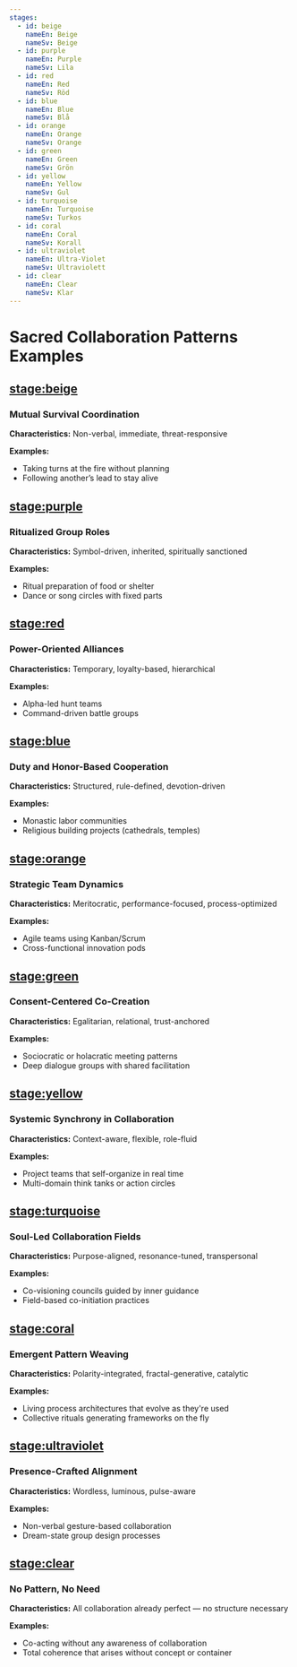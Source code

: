 ```yaml
---
stages:
  - id: beige
    nameEn: Beige
    nameSv: Beige
  - id: purple
    nameEn: Purple
    nameSv: Lila
  - id: red
    nameEn: Red
    nameSv: Röd
  - id: blue
    nameEn: Blue
    nameSv: Blå
  - id: orange
    nameEn: Orange
    nameSv: Orange
  - id: green
    nameEn: Green
    nameSv: Grön
  - id: yellow
    nameEn: Yellow
    nameSv: Gul
  - id: turquoise
    nameEn: Turquoise
    nameSv: Turkos
  - id: coral
    nameEn: Coral
    nameSv: Korall
  - id: ultraviolet
    nameEn: Ultra-Violet
    nameSv: Ultraviolett
  - id: clear
    nameEn: Clear
    nameSv: Klar
---
```


# Sacred Collaboration Patterns Examples

## <stage:beige>

### Mutual Survival Coordination

**Characteristics:** Non-verbal, immediate, threat-responsive

**Examples:**
- Taking turns at the fire without planning
- Following another’s lead to stay alive

## <stage:purple>

### Ritualized Group Roles

**Characteristics:** Symbol-driven, inherited, spiritually sanctioned

**Examples:**
- Ritual preparation of food or shelter
- Dance or song circles with fixed parts

## <stage:red>

### Power-Oriented Alliances

**Characteristics:** Temporary, loyalty-based, hierarchical

**Examples:**
- Alpha-led hunt teams
- Command-driven battle groups

## <stage:blue>

### Duty and Honor-Based Cooperation

**Characteristics:** Structured, rule-defined, devotion-driven

**Examples:**
- Monastic labor communities
- Religious building projects (cathedrals, temples)

## <stage:orange>

### Strategic Team Dynamics

**Characteristics:** Meritocratic, performance-focused, process-optimized

**Examples:**
- Agile teams using Kanban/Scrum
- Cross-functional innovation pods

## <stage:green>

### Consent-Centered Co-Creation

**Characteristics:** Egalitarian, relational, trust-anchored

**Examples:**
- Sociocratic or holacratic meeting patterns
- Deep dialogue groups with shared facilitation

## <stage:yellow>

### Systemic Synchrony in Collaboration

**Characteristics:** Context-aware, flexible, role-fluid

**Examples:**
- Project teams that self-organize in real time
- Multi-domain think tanks or action circles

## <stage:turquoise>

### Soul-Led Collaboration Fields

**Characteristics:** Purpose-aligned, resonance-tuned, transpersonal

**Examples:**
- Co-visioning councils guided by inner guidance
- Field-based co-initiation practices

## <stage:coral>

### Emergent Pattern Weaving

**Characteristics:** Polarity-integrated, fractal-generative, catalytic

**Examples:**
- Living process architectures that evolve as they're used
- Collective rituals generating frameworks on the fly

## <stage:ultraviolet>

### Presence-Crafted Alignment

**Characteristics:** Wordless, luminous, pulse-aware

**Examples:**
- Non-verbal gesture-based collaboration
- Dream-state group design processes

## <stage:clear>

### No Pattern, No Need

**Characteristics:** All collaboration already perfect — no structure necessary

**Examples:**
- Co-acting without any awareness of collaboration
- Total coherence that arises without concept or container

